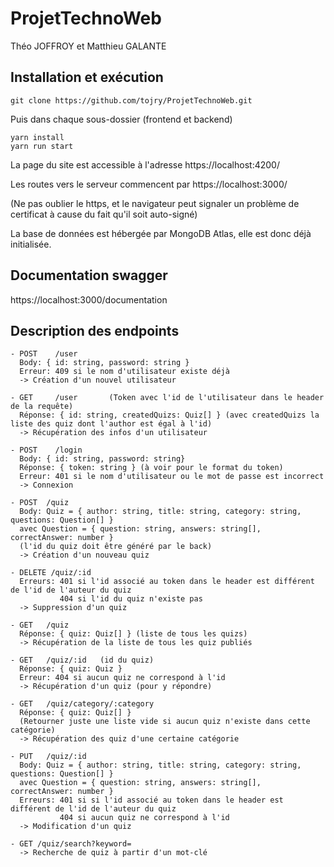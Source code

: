 # ProjetTechnoWeb

Théo JOFFROY et Matthieu GALANTE

## Installation et exécution
```
git clone https://github.com/tojry/ProjetTechnoWeb.git
```
Puis dans chaque sous-dossier (frontend et backend)
```
yarn install
yarn run start
```
La page du site est accessible à l'adresse https://localhost:4200/ 

Les routes vers le serveur commencent par https://localhost:3000/

(Ne pas oublier le https, et le navigateur peut signaler un problème de certificat à cause du fait qu'il soit auto-signé)

La base de données est hébergée par MongoDB Atlas, elle est donc déjà initialisée.

## Documentation swagger
https://localhost:3000/documentation

## Description des endpoints
```
- POST    /user
  Body: { id: string, password: string }
  Erreur: 409 si le nom d'utilisateur existe déjà
  -> Création d'un nouvel utilisateur

- GET     /user       (Token avec l'id de l'utilisateur dans le header de la requête)
  Réponse: { id: string, createdQuizs: Quiz[] } (avec createdQuizs la liste des quiz dont l'author est égal à l'id)
  -> Récupération des infos d'un utilisateur

- POST    /login
  Body: { id: string, password: string}
  Réponse: { token: string } (à voir pour le format du token)
  Erreur: 401 si le nom d'utilisateur ou le mot de passe est incorrect
  -> Connexion

- POST  /quiz
  Body: Quiz = { author: string, title: string, category: string, questions: Question[] } 
  avec Question = { question: string, answers: string[], correctAnswer: number }
  (l'id du quiz doit être généré par le back)
  -> Création d'un nouveau quiz

- DELETE /quiz/:id
  Erreurs: 401 si l'id associé au token dans le header est différent de l'id de l'auteur du quiz
           404 si l'id du quiz n'existe pas
  -> Suppression d'un quiz

- GET   /quiz
  Réponse: { quiz: Quiz[] } (liste de tous les quizs)
  -> Récupération de la liste de tous les quiz publiés

- GET   /quiz/:id   (id du quiz)
  Réponse: { quiz: Quiz }
  Erreur: 404 si aucun quiz ne correspond à l'id
  -> Récupération d'un quiz (pour y répondre)

- GET   /quiz/category/:category  
  Réponse: { quiz: Quiz[] }
  (Retourner juste une liste vide si aucun quiz n'existe dans cette catégorie)
  -> Récupération des quiz d'une certaine catégorie

- PUT   /quiz/:id
  Body: Quiz = { author: string, title: string, category: string, questions: Question[] } 
  avec Question = { question: string, answers: string[], correctAnswer: number }
  Erreurs: 401 si si l'id associé au token dans le header est différent de l'id de l'auteur du quiz
           404 si aucun quiz ne correspond à l'id
  -> Modification d'un quiz

- GET /quiz/search?keyword=
  -> Recherche de quiz à partir d'un mot-clé

```
